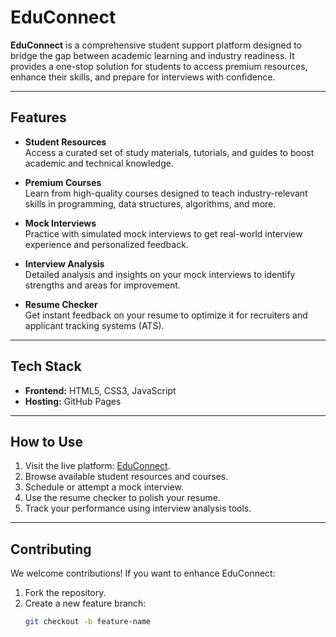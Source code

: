 # EduConnect

**EduConnect** is a comprehensive student support platform designed to bridge the gap between academic learning and industry readiness. It provides a one-stop solution for students to access premium resources, enhance their skills, and prepare for interviews with confidence.

---

## **Features**

- **Student Resources**  
  Access a curated set of study materials, tutorials, and guides to boost academic and technical knowledge.

- **Premium Courses**  
  Learn from high-quality courses designed to teach industry-relevant skills in programming, data structures, algorithms, and more.

- **Mock Interviews**  
  Practice with simulated mock interviews to get real-world interview experience and personalized feedback.

- **Interview Analysis**  
  Detailed analysis and insights on your mock interviews to identify strengths and areas for improvement.

- **Resume Checker**  
  Get instant feedback on your resume to optimize it for recruiters and applicant tracking systems (ATS).

---

## **Tech Stack**

- **Frontend:** HTML5, CSS3, JavaScript  
- **Hosting:** GitHub Pages  

---

## **How to Use**

1. Visit the live platform: [EduConnect](https://eswargorantla.github.io/Educonnect/).
2. Browse available student resources and courses.
3. Schedule or attempt a mock interview.
4. Use the resume checker to polish your resume.
5. Track your performance using interview analysis tools.

---

## **Contributing**

We welcome contributions! If you want to enhance EduConnect:
1. Fork the repository.
2. Create a new feature branch:  
   ```bash
   git checkout -b feature-name
